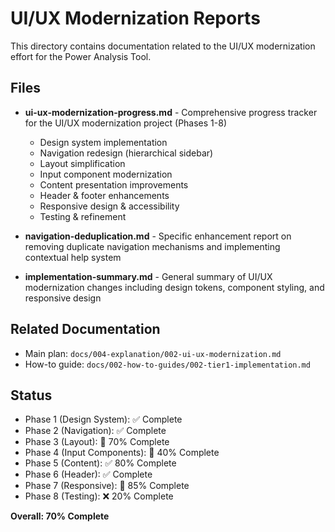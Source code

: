 # UI/UX Modernization Reports

This directory contains documentation related to the UI/UX modernization effort for the Power Analysis Tool.

## Files

- **ui-ux-modernization-progress.md** - Comprehensive progress tracker for the UI/UX modernization project (Phases 1-8)
  - Design system implementation
  - Navigation redesign (hierarchical sidebar)
  - Layout simplification
  - Input component modernization
  - Content presentation improvements
  - Header & footer enhancements
  - Responsive design & accessibility
  - Testing & refinement

- **navigation-deduplication.md** - Specific enhancement report on removing duplicate navigation mechanisms and implementing contextual help system

- **implementation-summary.md** - General summary of UI/UX modernization changes including design tokens, component styling, and responsive design

## Related Documentation

- Main plan: `docs/004-explanation/002-ui-ux-modernization.md`
- How-to guide: `docs/002-how-to-guides/002-tier1-implementation.md`

## Status

- Phase 1 (Design System): ✅ Complete
- Phase 2 (Navigation): ✅ Complete
- Phase 3 (Layout): 🔄 70% Complete
- Phase 4 (Input Components): 🔄 40% Complete
- Phase 5 (Content): ✅ 80% Complete
- Phase 6 (Header): ✅ Complete
- Phase 7 (Responsive): 🔄 85% Complete
- Phase 8 (Testing): ❌ 20% Complete

**Overall: 70% Complete**
